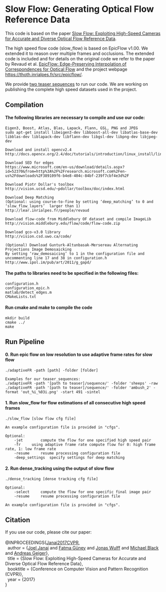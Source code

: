 # Slow Flow: Generating Optical Flow Reference Data

This code is based on the paper [Slow Flow: Exploiting High-Speed Cameras for
Accurate and Diverse Optical Flow Reference Data](http://www.cvlibs.net/publications/Janai2017CVPR.pdf).

The high speed flow code (slow_flow) is based on EpicFlow v1.00. We extended it to reason over multiple frames and occlusions. The extended code is included and for details on the original code we refer to the paper by Revaud et al. [EpicFlow: Edge-Preserving Interpolation of
Correspondences for Optical Flow](https://hal.inria.fr/hal-01142656/document) and the project webpage https://thoth.inrialpes.fr/src/epicflow/.

We provide [two teaser sequences](http://www.cvlibs.net/projects/slow_flow/slow_flow_teaser.zip) to run our code. We are working on publishing the complete high speed datasets used in the project.

## Compilation
#### The following libraries are necessary to compile and use our code:

	Eigen3, Boost, Atlas, Blas, Lapack, Flann, GSL, PNG and JPEG
	sudo apt-get install libeigen3-dev libboost-all-dev libatlas-base-dev libblas-dev liblapack-dev libflann-dev libgsl-dev libpng-dev libjpeg-dev
	 
	Download and install opencv2.4
	http://docs.opencv.org/2.4/doc/tutorials/introduction/linux_install/linux_install.html
	
	Download SED for edges
	https://www.microsoft.com/en-us/download/details.aspx?id=52370&from=http%3A%2F%2Fresearch.microsoft.com%2Fen-us%2Fdownloads%2F389109f6-b4e8-404c-84bf-239f7cbf4e3d%2F

	Download Piotr Dollar's toolbox
	http://vision.ucsd.edu/~pdollar/toolbox/doc/index.html

	Download Deep Matching 
	(Optional: using course-to-fine by setting ‘deep_matching’ to 0 and ‘slow_flow_layers’  larger than 1)
	http://lear.inrialpes.fr/people/revaud
	
	Download flow-code from Middlebury OF dataset and compile ImageLib
	http://vision.middlebury.edu/flow/code/flow-code.zip
	
	Download gco-v3.0 library
	http://vision.csd.uwo.ca/code/
	
	(Optional) Download Gunturk-Altunbasak-Mersereau Alternating Projections Image Demosaicking 
	By setting ‘raw_demosaicing’ to 1 in the configuration file and uncommenting line 17 and 38 in configuration.h
	http://www.ipol.im/pub/art/2011/g_gapd/

#### The paths to libraries need to be specified in the following files:
	configuration.h
	configuration_epic.h
	matlab/detect_edges.m
	CMakeLists.txt 

#### Run cmake and make to compile the code
	mkdir build
	cmake ../
	make

## Run Pipeline ###
#### 0. Run epic flow on low resolution to use adaptive frame rates for slow flow
	./adaptiveFR -path [path] -folder [folder]

	Examples for our teaser_sequences:
	./adaptiveFR -path '[path to teaser]/sequence/' -folder 'sheeps' -raw
	./adaptiveFR -path '[path to teaser]/sequence/' -folder 'ambush_2' -format 'out_%i_%03i.png' -start 491 -sintel

#### 1. Run slow_flow for flow estimations of all consecutive high speed frames
	./slow_flow [slow flow cfg file]

	An example configuration file is provided in "cfgs".
	
	Optional: 
		-jet		compute the flow for one specified high speed pair
		-fr		using adaptive frame rate compute flow for 0: high frame rate, 1: low frame rate 
		-resume		resume processing configuration file
		-deep_settings	specify settings for deep matching

#### 2. Run dense_tracking using the output of slow flow 
	./dense_tracking [dense tracking cfg file]

	Optional: 
		-select		compute the flow for one specific final image pair
		-resume		resume processing configuration file

	An example configuration file is provided in "cfgs".

## Citation

If you use our code, please cite our paper:
<br><br>
@INPROCEEDINGS{<a href="http://www.cvlibs.net/publications/Janai2017CVPR.pdf">Janai2017CVPR</a>,<br>
&nbsp; author = {<a href="https://avg.is.tue.mpg.de/person/jjanai" target="blank">Joel Janai</a> and <a href="http://ps.is.tuebingen.mpg.de/person/g%C3%BCney" target="blank">Fatma Güney</a> and <a href="https://ps.is.tuebingen.mpg.de/person/jwulff" target="blank">Jonas Wulff</a> and <a href="http://ps.is.tuebingen.mpg.de/person/black" target="blank">Michael Black</a> and <a href="http://www.cvlibs.net" target="blank">Andreas Geiger</a>},<br>
&nbsp; title = {Slow Flow: Exploiting High-Speed Cameras for Accurate and Diverse Optical Flow Reference Data},<br>&nbsp; booktitle = {Conference on Computer Vision and Pattern	Recognition (CVPR)},<br>
&nbsp; year = {2017}<br>
}

